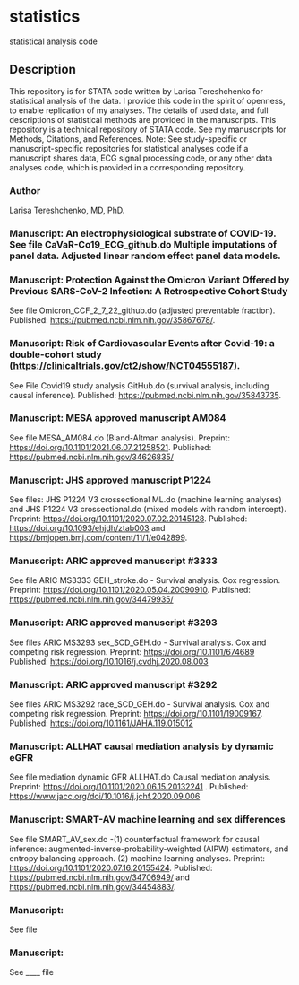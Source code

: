 # statistics
statistical analysis code

## Description
This repository is for STATA code written by Larisa Tereshchenko for statistical analysis of the data. I provide this code in the spirit of openness, to enable replication of my analyses. The details of used data, and full descriptions of statistical methods are provided in the manuscripts. 
This repository is a technical repository of STATA code. See my manuscripts for Methods, Citations, and References. 
Note: See study-specific or manuscript-specific repositories for statistical analyses code if a manuscript shares data, ECG signal processing code, or any other data analyses code, which is provided in a corresponding repository.
 
### Author
Larisa Tereshchenko, MD, PhD.

### Manuscript: An electrophysiological substrate of COVID-19. See file CaVaR-Co19_ECG_github.do Multiple imputations of panel data. Adjusted linear random effect panel data models. 

### Manuscript: Protection Against the Omicron Variant Offered by Previous SARS-CoV-2 Infection: A Retrospective Cohort Study
See file Omicron_CCF_2_7_22_github.do (adjusted preventable fraction). Published: https://pubmed.ncbi.nlm.nih.gov/35867678/.

### Manuscript: Risk of Cardiovascular Events after Covid-19: a double-cohort study (https://clinicaltrials.gov/ct2/show/NCT04555187). 
See File Covid19 study analysis GitHub.do (survival analysis, including causal inference). Published: https://pubmed.ncbi.nlm.nih.gov/35843735.
  
### Manuscript: MESA approved manuscript AM084
See file MESA_AM084.do (Bland-Altman analysis). Preprint: https://doi.org/10.1101/2021.06.07.21258521. Published: https://pubmed.ncbi.nlm.nih.gov/34626835/

### Manuscript: JHS approved manuscript P1224
See files: JHS P1224 V3 crossectional ML.do (machine learning analyses) and JHS P1224 V3 crossectional.do (mixed models with random intercept). Preprint: https://doi.org/10.1101/2020.07.02.20145128. Published: https://doi.org/10.1093/ehjdh/ztab003 and https://bmjopen.bmj.com/content/11/1/e042899. 

### Manuscript: ARIC approved manuscript #3333
See file ARIC MS3333 GEH_stroke.do -  Survival analysis. Cox regression. Preprint: https://doi.org/10.1101/2020.05.04.20090910. Published: https://pubmed.ncbi.nlm.nih.gov/34479935/ 

### Manuscript: ARIC approved manuscript #3293
See files ARIC MS3293 sex_SCD_GEH.do  - Survival analysis. Cox and competing risk regression. Preprint: https://doi.org/10.1101/674689 Published: https://doi.org/10.1016/j.cvdhj.2020.08.003

### Manuscript: ARIC approved manuscript #3292
See files ARIC MS3292 race_SCD_GEH.do - Survival analysis. Cox and competing risk regression. Preprint:  https://doi.org/10.1101/19009167. Published: https://doi.org/10.1161/JAHA.119.015012

### Manuscript: ALLHAT causal mediation analysis by dynamic eGFR  
See file mediation dynamic GFR ALLHAT.do Causal mediation analysis.  Preprint:  https://doi.org/10.1101/2020.06.15.20132241 . Published: https://www.jacc.org/doi/10.1016/j.jchf.2020.09.006 

### Manuscript: SMART-AV machine learning and sex differences
See file SMART_AV_sex.do -(1) counterfactual framework for causal inference: augmented-inverse-probability-weighted (AIPW) estimators, and entropy balancing approach. (2) machine learning analyses. Preprint: https://doi.org/10.1101/2020.07.16.20155424. Published: https://pubmed.ncbi.nlm.nih.gov/34706949/ and https://pubmed.ncbi.nlm.nih.gov/34454883/.

### Manuscript: 
See file  

### Manuscript: 
See ____ file 

